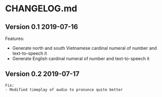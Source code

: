 # CHANGELOG.md

## Version 0.1 2019-07-16

Features:
- Generate north and south Vietnamese cardinal numeral of number and text-to-speech it
- Generate English cardinal numeral of number and text-to-speech it


## Version 0.2 2019-07-17
```````````````````````
Fix:
- Modified timeplay of audio to pronunce quite better